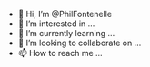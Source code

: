 - 👋 Hi, I’m @PhilFontenelle
- 👀 I’m interested in ...
- 🌱 I’m currently learning ...
- 💞️ I’m looking to collaborate on ...
- 📫 How to reach me ...

<!---
PhilFontenelle/PhilFontenelle is a ✨ special ✨ repository because its `README.md` (this file) appears on your GitHub profile.
You can click the Preview link to take a look at your changes.
--->
